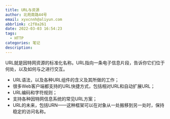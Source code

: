 ```yaml
---
title: URL与资源
author: 北苑南路44号
email: xyxcnnh@aliyun.com
abbrlink: c2f8a261
date: 2022-03-03 16:54:23
tags:
  - HTTP
categories: 笔记
description:
---
```


URL就是因特网资源的标准化名称。URL指向一条电子信息片段，告诉你它们位于何处，以及如何与之进行交互。

* URL语法，以及各种URL组件的含义及其所做的工作；
* 很多Web客户端都支持的URL快捷方式，包括相对URL和自动扩展URL；
* URL编码和字符规则；
* 支持各种因特网信息系统的常见URL方案；
* URL的未来，包括URN——这种框架可以在对象从一处搬移到另一处时，保持稳定的访问名称。

<!-- more -->


